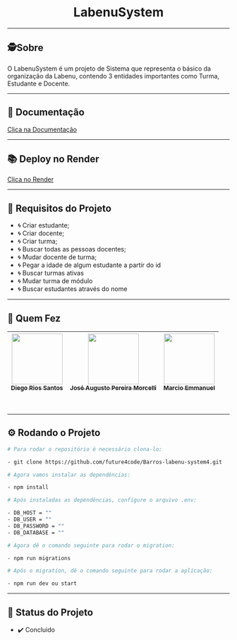 <h1 align="center"> LabenuSystem </h1>

---
##  🕵Sobre
O LabenuSystem é um projeto de Sistema que representa o básico da organização da Labenu, contendo 3 entidades importantes como Turma, Estudante e Docente.

---
## 📖 Documentação 

<a href="https://documenter.getpostman.com/view/22376367/2s8Z75SphZ" target="_blank">Clica na Documentação</a>

---
## 📚 Deploy no Render

<a href="https://labenu-system4-a8ju.onrender.com/" target="_blank">Clica no Render</a>

---
## 🚧 Requisitos do Projeto

- 🌀 Criar estudante;
- 🌀 Criar docente;
- 🌀 Criar turma;
- 🌀 Buscar todas as pessoas docentes;
- 🌀 Mudar docente de turma;
- 🌀 Pegar a idade de algum estudante a partir do id
- 🌀 Buscar turmas ativas
- 🌀 Mudar turma de módulo
- 🌀 Buscar estudantes através do nome

---
##  🧒 Quem Fez 

|  [<img src="https://avatars.githubusercontent.com/u/99925453?v=4" width=115><br><sub>Diego Rios Santos</sub>](https://github.com/DiegoRiosS-dev) | [<img src="https://avatars.githubusercontent.com/u/102266417?v=4" width=115><br><sub>José Augusto Pereira Morcelli</sub>](https://github.com/josemorcelli) |  [<img src="https://avatars.githubusercontent.com/u/100731829?v=4" width=115><br><sub>Marcio Emmanuel</sub>](https://github.com/M-Emmanuel-G) |
| :-----: | :-----: | :-----: |
<br>

---
## ⚙️ Rodando o Projeto

```bash
# Para rodar o repositório é necessário clona-lo:

- git clone https://github.com/future4code/Barros-labenu-system4.git

# Agora vamos instalar as dependências:

- npm install

# Após instaladas as dependências, configure o arquivo .env:

- DB_HOST = ""
- DB_USER = ""
- DB_PASSWORD = ""
- DB_DATABASE = ""

# Agora dê o comando seguinte para rodar o migration:

- npm run migrations

# Após o migration, dê o comando seguinte para rodar a aplicação:

- npm run dev ou start
```


---
##  🧭 Status do Projeto
 
 - ✔️ Concluido 
